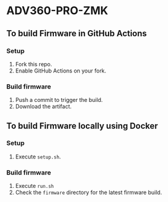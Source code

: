 # ADV360-PRO-ZMK

## To build Firmware in GitHub Actions

### Setup

1. Fork this repo.
2. Enable GitHub Actions on your fork.

### Build firmware

1. Push a commit to trigger the build.
2. Download the artifact.

## To build Firmware locally using Docker

### Setup

1. Execute `setup.sh`.


### Build firmware

1. Execute `run.sh`
2. Check the `firmware` directory for the latest firmware build.
